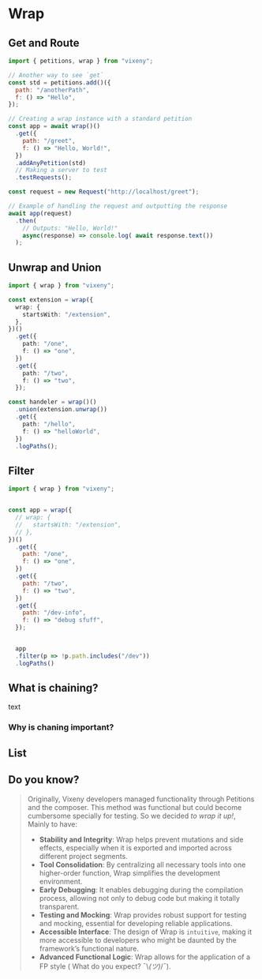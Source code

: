 <script>

 import ListOfComponents from '$lib/components/listofEssential.svelte';

</script>

# Wrap

<object type="image/svg+xml" data="/d2/wrap.svg"></object>

## Get and Route

```javascript
import { petitions, wrap } from "vixeny";

// Another way to see `get`
const std = petitions.add()({
  path: "/anotherPath",
  f: () => "Hello",
});

// Creating a wrap instance with a standard petition
const app = await wrap()()
  .get({
    path: "/greet",
    f: () => "Hello, World!",
  })
  .addAnyPetition(std)
  // Making a server to test
  .testRequests();

const request = new Request("http://localhost/greet");

// Example of handling the request and outputting the response
await app(request)
  .then(
    // Outputs: "Hello, World!"
    async(response) => console.log( await response.text())
  ); 
```

## Unwrap and Union

```typescript
import { wrap } from "vixeny";

const extension = wrap({
  wrap: {
    startsWith: "/extension",
  },
})()
  .get({
    path: "/one",
    f: () => "one",
  })
  .get({
    path: "/two",
    f: () => "two",
  });

const handeler = wrap()()
  .union(extension.unwrap())
  .get({
    path: "/hello",
    f: () => "helloWorld",
  })
  .logPaths();
```

## Filter

```javascript
import { wrap } from "vixeny";


const app = wrap({
  // wrap: {
  //   startsWith: "/extension",
  // },
})()
  .get({
    path: "/one",
    f: () => "one",
  })
  .get({
    path: "/two",
    f: () => "two",
  })
  .get({
    path: "/dev-info",
    f: () => "debug sfuff",
  });


  app
  .filter(p => !p.path.includes("/dev"))
  .logPaths()

```

## What is chaining?

text 

### Why is chaning important?


## List

<ListOfComponents />


## Do you know?

> Originally, Vixeny developers managed functionality through Petitions and
> the composer. This method was functional but could become cumbersome
> specially for testing. So we decided _to wrap it up!_, Mainly to
> have:
>
> - **Stability and Integrity**: Wrap helps prevent mutations and side effects,
>   especially when it is exported and imported across different project
>   segments.
> - **Tool Consolidation**: By centralizing all necessary tools into one
>   higher-order function, Wrap simplifies the development environment.
> - **Early Debugging**: It enables debugging during the compilation process,
>   allowing not only to debug code but making it totally transparent.
> - **Testing and Mocking**: Wrap provides robust support for testing and
>   mocking, essential for developing reliable applications.
> - **Accessible Interface**: The design of Wrap is `intuitive`, making it more
>   accessible to developers who might be daunted by the framework’s functional
>   nature.
> - **Advanced Functional Logic**: Wrap allows for the application of a FP
>   style ( What do you expect? ¯\\_(ツ)_/¯).



